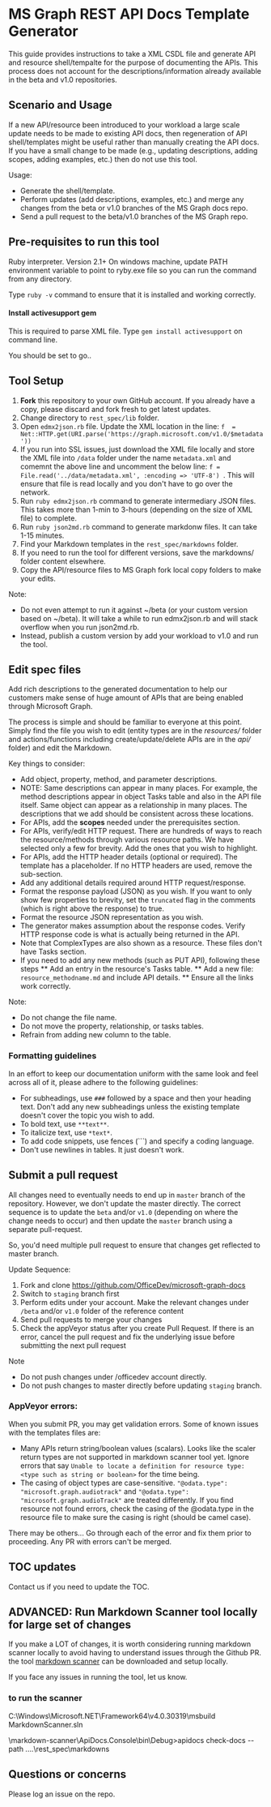 # MS Graph REST API Docs Template Generator

This guide provides instructions to take a XML CSDL file and generate API and resource shell/tempalte for the purpose of documenting the APIs. This process does not account for the descriptions/information already available in the beta and v1.0 repositories.

## Scenario and Usage

If a new API/resource been introduced to your workload <or> a large scale update needs to be made to existing API docs, then regeneration of API shell/templates might be useful rather than manually creating the API docs. If you have a small change to be made (e.g., updating descriptions, adding scopes, adding examples, etc.) then do not use this tool.

Usage:

* Generate the shell/template.
* Perform updates (add descriptions, examples, etc.) and merge any changes from the beta or v1.0 branches of the MS Graph docs repo.
* Send a pull request to the beta/v1.0 branches of the MS Graph repo.

## Pre-requisites to run this tool

Ruby interpreter. Version 2.1+
On windows machine, update PATH environment variable to point to ryby.exe file so you can run the command from any directory.

Type `ruby -v` command to ensure that it is installed and working correctly.

#### Install activesupport gem

This is required to parse XML file.
Type `gem install activesupport` on command line.

You should be set to go..

## Tool Setup

1. **Fork** this repository to your own GitHub account. If you already have a copy, please discard and fork fresh to get latest updates.
1. Change directory to `rest_spec/lib` folder.
1. Open `edmx2json.rb` file. Update the XML location in the line: `f  = Net::HTTP.get(URI.parse('https://graph.microsoft.com/v1.0/$metadata'))`
1. If you run into SSL issues, just download the XML file locally and store the XML file into `/data` folder under the name `metadata.xml` and comemnt the above line and uncomment the below line: `f = File.read('../data/metadata.xml', :encoding => 'UTF-8')
`. This will ensure that file is read locally and you don't have to go over the network.
1. Run `ruby edmx2json.rb` command to generate intermediary JSON files. This takes more than 1-min to 3-hours (depending on the size of XML file) to complete.
1. Run `ruby json2md.rb` command to generate markdonw files. It can take 1-15 minutes.
1. Find your Markdown templates in the `rest_spec/markdowns` folder.
1. If you need to run the tool for different versions, save the markdowns/ folder content elsewhere.
1. Copy the API/resource files to MS Graph fork local copy folders to make your edits.

Note:
* Do not even attempt to run it against ~/beta (or your custom version based on ~/beta). It will take a while to run edmx2json.rb and will stack overflow when you run json2md.rb.
* Instead, publish a custom version by add your workload to v1.0 and run the tool.

## Edit spec files

Add rich descriptions to the generated documentation to help our customers make sense of huge amount of APIs that are being enabled through Microsoft Graph.

The process is simple and should be familiar to everyone at this point. Simply find the file you wish to edit (entity types are in the *resources/* folder and actions/functions including create/update/delete APIs are in the *api/* folder) and edit the Markdown.

Key things to consider:

* Add object, property, method, and parameter descriptions.
* NOTE: Same descriptions can appear in many places. For example, the method descriptions appear in object Tasks table and also in the API file itself. Same object can appear as a relationship in many places. The descriptions that we add should be consistent across these locations.
* For APIs, add the **scopes** needed under the prerequisites section.
* For APIs, verify/edit HTTP request. There are hundreds of ways to reach the resource/methods through various resource paths. We have selected only a few for brevity. Add the ones that you wish to highlight.
* For APIs, add the HTTP header details (optional or required). The template has a placeholder. If no HTTP headers are used, remove the sub-section.
* Add any additional details required around HTTP request/response.
* Format the response payload (JSON) as you wish. If you want to only show few properties to brevity, set the `truncated` flag in the comments (which is right above the response) to true.
* Format the resource JSON representation as you wish.
* The generator makes assumption about the response codes. Verify HTTP response code is what is actually being returned in the API.
* Note that ComplexTypes are also shown as a resource. These files don't have Tasks section.
* If you need to add any new methods (such as PUT API), following these steps
** Add an entry in the resource's Tasks table.
** Add a new file: `resource_methodname.md` and include API details.
** Ensure all the links work correctly.

Note:
* Do not change the file name.
* Do not move the property, relationship, or tasks tables.
* Refrain from adding new column to the table.

### Formatting guidelines

In an effort to keep our documentation uniform with the same look and feel across all of it, please adhere to the following guidelines:

* For subheadings, use `###` followed by a space and then your heading text. Don't add any new subheadings unless the existing template doesn't cover the topic you wish to add.
* To bold text, use `**text**`.
* To italicize text, use `*text*`.
* To add code snippets, use fences (```) and specify a coding language.
* Don't use newlines in tables. It just doesn't work.

## Submit a pull request

All changes need to eventually needs to end up in `master` branch of the repository. However, we don't update the master directly. The correct sequence is to update the `beta` and/or `v1.0` (depending on where the change needs to occur) and then update the `master` branch using a separate pull-request.

So, you'd need multiple pull request to ensure that changes get reflected to master branch.

Update Sequence:

1. Fork and clone https://github.com/OfficeDev/microsoft-graph-docs
2. Switch to `staging` branch first
3. Perform edits under your account. Make the relevant changes under `/beta` and/or `v1.0` folder of the reference content
4. Send pull requests to merge your changes
5. Check the appVeyor status after you create Pull Request. If there is an error, cancel the pull request and fix the underlying issue before submitting the next pull request

Note
* Do not push changes under /officedev account directly.
* Do not push changes to master directly before updating `staging` branch.

### AppVeyor errors:

When you submit PR, you may get validation errors. Some of known issues with the templates files are:

* Many APIs return string/boolean values (scalars). Looks like the scaler return types are not supported in markdown scanner tool yet. Ignore errors that say `Unable to locate a definition for resource type: <type such as string or boolean>` for the time being.
* The casing of object types are case-sensitive. `"@odata.type": "microsoft.graph.audiotrack"` and `"@odata.type": "microsoft.graph.audioTrack"` are treated differently. If you find resource not found errors, check the casing of the @odata.type in the resource file to make sure the casing is right (should be camel case).

There may be others... Go through each of the error and fix them prior to proceeding. Any PR with errors can't be merged.

## TOC updates

Contact us if you need to update the TOC.

## ADVANCED: Run Markdown Scanner tool locally for large set of changes

If you make a LOT of changes, it is worth considering running markdown scanner locally to avoid having to understand issues through the Github PR. the tool [markdown scanner](https://github.com/OneDrive/markdown-scanner) can be downloaded and setup locally.

If you face any issues in running the tool, let us know.

### to run the scanner

C:\Windows\Microsoft.NET\Framework64\v4.0.30319\msbuild MarkdownScanner.sln

\markdown-scanner\ApiDocs.Console\bin\Debug>apidocs check-docs --path ..\..\rest_spec\markdowns

## Questions or concerns

Please log an issue on the repo.
